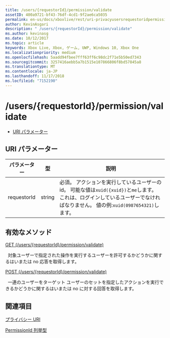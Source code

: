 ```yaml
---
title: /users/{requestorId}/permission/validate
assetID: 400a9721-bf43-76df-4cd1-9f2ae6ca5035
permalink: en-us/docs/xboxlive/rest/uri-privacyusersrequestoridpermissionvalidate.html
author: KevinAsgari
description: " /users/{requestorId}/permission/validate"
ms.author: kevinasg
ms.date: 10/12/2017
ms.topic: article
keywords: Xbox Live, Xbox, ゲーム, UWP, Windows 10, Xbox One
ms.localizationpriority: medium
ms.openlocfilehash: 5aadd94fbee7fff63ff6c98dc2f71e5b50ed7343
ms.sourcegitcommit: 3257416aebb5a7b1515e107866806f8bd57845a8
ms.translationtype: MT
ms.contentlocale: ja-JP
ms.lasthandoff: 11/17/2018
ms.locfileid: "7152190"
---
```

# <a name="usersrequestoridpermissionvalidate"></a>/users/{requestorId}/permission/validate
 
  * [URI パラメーター](#ID4EQ)
 
<a id="ID4EQ"></a>

 
## <a name="uri-parameters"></a>URI パラメーター
 
| パラメーター| 型| 説明| 
| --- | --- | --- | 
| requestorId| string| 必須。 アクションを実行しているユーザーの id。 可能な値は<code>xuid({xuid})</code>と<code>me</code>します。 これは、ログインしているユーザーでなければなりません。 値の例:<code>xuid(0987654321)</code>します。| 
  
<a id="ID4ETB"></a>

 
## <a name="valid-methods"></a>有効なメソッド

[GET (/users/{requestorId}/permission/validate)](uri-privacyusersrequestoridpermissionvalidateget.md)

&nbsp;&nbsp;対象ユーザーで指定された操作を実行するユーザーを許可するかどうかに関するはいまたは no 応答を取得します。

[POST (/users/{requestorId}/permission/validate)](uri-privacyusersrequestoridpermissionvalidatepost.md)

&nbsp;&nbsp;一連のユーザーをターゲット ユーザーのセットを指定したアクションを実行できるかどうかに関するはいまたは no に対する回答を取得します。
 
<a id="ID4EAC"></a>

 
## <a name="see-also"></a>関連項目
 
<a id="ID4ECC"></a>

   [プライバシー URI](atoc-reference-privacyv2.md)

 [PermissionId 列挙型](../../enums/privacy-enum-permissionid.md)

   